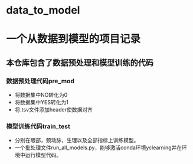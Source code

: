 # data_to_model
# 一个从数据到模型的项目记录
## 本仓库包含了数据预处理和模型训练的代码
### 数据预处理代码pre_mod
- 将数据集中NO转化为0
- 将数据集中YES转化为1
- 将.tsv文件添加header使数据对齐
### 模型训练代码train_test
- 分别在眼部，颈动脉，生理以及全部指标上训练模型。
- 一个批处理文件run_all_models.py，能够激活conda环境yclearning并在环境中运行模型代码。
